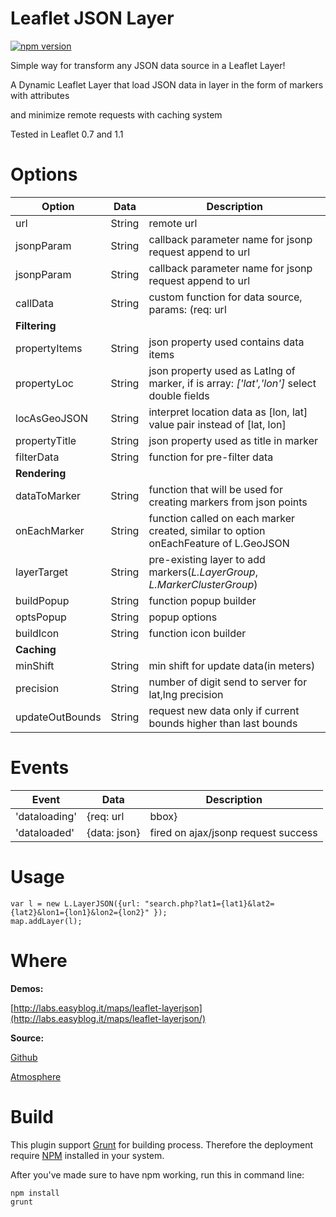 Leaflet JSON Layer
============

[![npm version](https://badge.fury.io/js/leaflet-layerjson.svg)](http://badge.fury.io/js/leaflet-layerjson)

Simple way for transform any JSON data source in a Leaflet Layer!

A Dynamic Leaflet Layer that load JSON data in layer in the form of markers with attributes

and minimize remote requests with caching system

Tested in Leaflet 0.7 and 1.1

# Options
| Option		| Data	  | Description                       |
| ------------- | --------| ----------------------------------------- |
| url           | String  | remote url                                |
| jsonpParam    | String  | callback parameter name for jsonp request append to url |
| jsonpParam    | String  | callback parameter name for jsonp request append to url |
| callData	    | String  | custom function for data source, params: (req: url|bbox, callback: func), return {abort: func} or jQuery jqXHR Object |
| **Filtering**   |         |   |                                      
| propertyItems	| String  | json property used contains data items |
| propertyLoc	| String  | json property used as Latlng of marker, if is array: *['lat','lon']* select double fields |
| locAsGeoJSON	| String  | interpret location data as [lon, lat] value pair instead of [lat, lon] |
| propertyTitle	| String  | json property used as title in marker |
| filterData	| String  | function for pre-filter data |
| **Rendering**   |         |   |
| dataToMarker	| String  | function that will be used for creating markers from json points |
| onEachMarker	| String  | function called on each marker created, similar to option onEachFeature of L.GeoJSON |
| layerTarget	| String  | pre-existing layer to add markers(*L.LayerGroup*, *L.MarkerClusterGroup*) |
| buildPopup	| String  | function popup builder |
| optsPopup	    | String  | popup options |
| buildIcon	    | String  | function icon builder |
| **Caching**     |         |  |
| minShift	    | String | min shift for update data(in meters) |
| precision	    | String | number of digit send to server for lat,lng precision |
| updateOutBounds| String | request new data only if current bounds higher than last bounds |

# Events
| Event			 | Data			  | Description                               |
| ---------------------- | ---------------------- | ----------------------------------------- |
| 'dataloading' | {req: url|bbox} | fired before ajax/jsonp request, req is bbox if url option is null |
| 'dataloaded'	| {data: json}	  | fired on ajax/jsonp request success |

# Usage

```
var l = new L.LayerJSON({url: "search.php?lat1={lat1}&lat2={lat2}&lon1={lon1}&lon2={lon2}" });
map.addLayer(l);
```

# Where

**Demos:**

[http://labs.easyblog.it/maps/leaflet-layerjson](http://labs.easyblog.it/maps/leaflet-layerjson/)

**Source:**

[Github](https://github.com/stefanocudini/leaflet-layerjson) 

[Atmosphere](https://atmosphere.meteor.com/package/leaflet-layerjson)


# Build

This plugin support [Grunt](http://gruntjs.com/) for building process.
Therefore the deployment require [NPM](https://npmjs.org/) installed in your system.

After you've made sure to have npm working, run this in command line:
```
npm install
grunt
```

